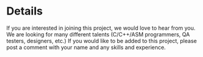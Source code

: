 # Details #

If you are interested in joining this project, we would love to hear from you. We are looking for many different talents (C/C++/ASM programmers, QA testers, designers, etc.) If you would like to be added to this project, please post a comment with your name and any skills and experience.